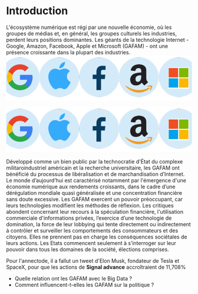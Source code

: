 # Introduction
L'écosystème numérique est régi par une nouvelle économie, où les groupes de médias et, en général, les groupes culturels
les industries, perdent leurs positions dominantes. Les géants de la technologie Internet -Google, Amazon,
Facebook, Apple et Microsoft (GAFAM) - ont une présence croissante dans la plupart des industries. 
![image](gafam.png)

![image](gafam.png)

Développé comme un bien public par la technocratie d'État du complexe militaroindustriel américain et la recherche universitaire, les GAFAM ont bénéficié du processus
de libéralisation et de marchandisation d’Internet. Le monde d’aujourd’hui est
caractérisé notamment par l'émergence d'une économie numérique aux rendements
croissants, dans le cadre d’une dérégulation mondiale quasi généralisée et une
concentration financière sans doute excessive. Les GAFAM exercent un pouvoir
préoccupant, car leurs technologies modifient les méthodes de réflexion. Les critiques
abondent concernant leur recours à la spéculation financière, l'utilisation commerciale
d'informations privées, l’exercice d’une technologie de domination, la force de leur
lobbying qui tente directement ou indirectement à contrôler et surveiller les
comportements des consommateurs et des citoyens. Elles ne prennent pas en charge les
conséquences sociétales de leurs actions. Les Etats commencent seulement à
s’interroger sur leur pouvoir dans tous les domaines de la société, élections comprises. 

Pour l'annectode, il a fallut un tweet d'Elon Musk, fondateur de Tesla et SpaceX, pour que les actions de **Signal advance** accroîtraient de 11,708%

- Quelle relation ont les GAFAM avec le Big Data ?
- Comment influencent-t-elles les GAFAM sur la politique ?
